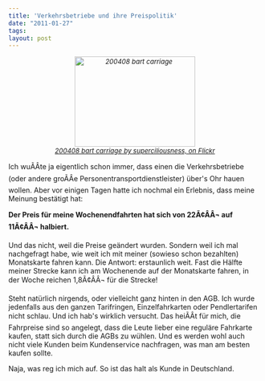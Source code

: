 ```yaml
---
title: 'Verkehrsbetriebe und ihre Preispolitik'
date: "2011-01-27"
tags: 
layout: post
---
```

<div style="font-size: small; font-style: italic; text-align: center;"><a href="http://www.flickr.com/photos/superciliousness/15266330/" title="200408 bart carriage by superciliousness, on Flickr"><img src="http://farm1.static.flickr.com/10/15266330_414f5f73fe.jpg" width="240" height="180" alt="200408 bart carriage" /><br />200408 bart carriage by superciliousness, on Flickr</a></div>

Ich wuÃÂte ja eigentlich schon immer, dass einen die Verkehrsbetriebe (oder andere groÃÂe Personentransportdienstleister) über's Ohr hauen wollen. Aber vor einigen Tagen hatte ich nochmal ein Erlebnis, dass meine Meinung bestätigt hat:

<strong>Der Preis für meine Wochenendfahrten hat sich von 22Ã¢ÂÂ¬ auf 11Ã¢ÂÂ¬ halbiert.</strong>

Und das nicht, weil die Preise geändert wurden. Sondern weil ich mal nachgefragt habe, wie weit ich mit meiner (sowieso schon bezahlten) Monatskarte fahren kann. Die Antwort: erstaunlich weit. Fast die Hälfte meiner Strecke kann ich am Wochenende auf der Monatskarte fahren, in der Woche reichen 1,8Ã¢ÂÂ¬ für die Strecke!

Steht natürlich nirgends, oder vielleicht ganz hinten in den AGB. Ich wurde jedenfalls aus den ganzen Tarifringen, Einzelfahrkarten oder Pendlertarifen nicht schlau. Und ich hab's wirklich versucht. Das heiÃÂt für mich, die Fahrpreise sind so angelegt, dass die Leute lieber eine reguläre Fahrkarte kaufen, statt sich durch die AGBs zu wühlen. Und es werden wohl auch nicht viele Kunden beim Kundenservice nachfragen, was man am besten kaufen sollte.

Naja, was reg ich mich auf. So ist das halt als Kunde in Deutschland.
